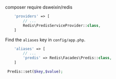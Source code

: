 
composer require dsweixin/redis

```php
    'providers' => [
        // ...
        Redis\PredisServiceProvider::class,
    ]
```

Find the `aliases` key in `config/app.php`.

```php
    'aliases' => [
        // ...
        'predis' => Redis\Facades\Predis::class,
    ]
```
```php
 Predis::set($key,$value);
```
